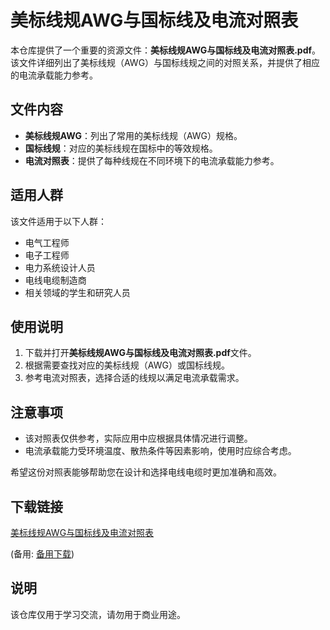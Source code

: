 # 美标线规AWG与国标线及电流对照表

本仓库提供了一个重要的资源文件：**美标线规AWG与国标线及电流对照表.pdf**。该文件详细列出了美标线规（AWG）与国标线规之间的对照关系，并提供了相应的电流承载能力参考。

## 文件内容

- **美标线规AWG**：列出了常用的美标线规（AWG）规格。
- **国标线规**：对应的美标线规在国标中的等效规格。
- **电流对照表**：提供了每种线规在不同环境下的电流承载能力参考。

## 适用人群

该文件适用于以下人群：

- 电气工程师
- 电子工程师
- 电力系统设计人员
- 电线电缆制造商
- 相关领域的学生和研究人员

## 使用说明

1. 下载并打开**美标线规AWG与国标线及电流对照表.pdf**文件。
2. 根据需要查找对应的美标线规（AWG）或国标线规。
3. 参考电流对照表，选择合适的线规以满足电流承载需求。

## 注意事项

- 该对照表仅供参考，实际应用中应根据具体情况进行调整。
- 电流承载能力受环境温度、散热条件等因素影响，使用时应综合考虑。

希望这份对照表能够帮助您在设计和选择电线电缆时更加准确和高效。

## 下载链接
[美标线规AWG与国标线及电流对照表](https://pan.quark.cn/s/33bdbd0825b5) 

(备用: [备用下载](https://pan.baidu.com/s/1zJcBKwLiaEifQhOqVSldMg?pwd=1234))

## 说明

该仓库仅用于学习交流，请勿用于商业用途。
